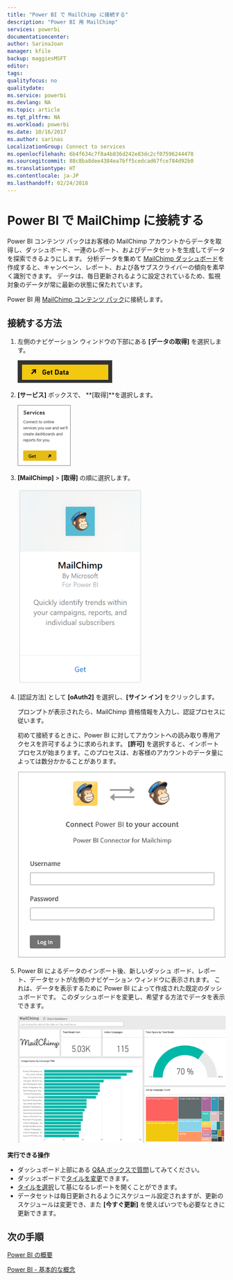 ```yaml
---
title: "Power BI で MailChimp に接続する"
description: "Power BI 用 MailChimp"
services: powerbi
documentationcenter: 
author: SarinaJoan
manager: kfile
backup: maggiesMSFT
editor: 
tags: 
qualityfocus: no
qualitydate: 
ms.service: powerbi
ms.devlang: NA
ms.topic: article
ms.tgt_pltfrm: NA
ms.workload: powerbi
ms.date: 10/16/2017
ms.author: sarinas
LocalizationGroup: Connect to services
ms.openlocfilehash: 6b4f634c7f8a4b836d242e83dc2cf07596244478
ms.sourcegitcommit: 88c8ba8dee4384ea7bff5cedcad67fce784d92b0
ms.translationtype: HT
ms.contentlocale: ja-JP
ms.lasthandoff: 02/24/2018
---
```

# <a name="connect-to-mailchimp-with-power-bi"></a>Power BI で MailChimp に接続する
Power BI コンテンツ パックはお客様の MailChimp アカウントからデータを取得し、ダッシュボード、一連のレポート、およびデータセットを生成してデータを探索できるようにします。 分析データを集めて [MailChimp ダッシュボード](https://powerbi.microsoft.com/integrations/mailchimp)を作成すると、キャンペーン、レポート、および各サブスクライバーの傾向を素早く識別できます。 データは、毎日更新されるように設定されているため、監視対象のデータが常に最新の状態に保たれています。

Power BI 用 [MailChimp コンテンツ パック](https://app.powerbi.com/getdata/services/mailchimp)に接続します。

## <a name="how-to-connect"></a>接続する方法
1. 左側のナビゲーション ウィンドウの下部にある **[データの取得]** を選択します。
   
    ![](media/service-connect-to-mailchimp/pbi_getdata.png)
2. **[サービス]** ボックスで、 **[取得]**を選択します。
   
   ![](media/service-connect-to-mailchimp/pbi_getservices.png)
3. **[MailChimp]** \> **[取得]** の順に選択します。
   
   ![](media/service-connect-to-mailchimp/mailchimp.png)
4. [認証方法] として **[oAuth2]** を選択し、**[サイン イン]** をクリックします。
   
    プロンプトが表示されたら、MailChimp 資格情報を入力し、認証プロセスに従います。
   
    初めて接続するときに、Power BI に対してアカウントへの読み取り専用アクセスを許可するように求められます。 **[許可]** を選択すると、インポート プロセスが始まります。このプロセスは、お客様のアカウントのデータ量によっては数分かかることがあります。
   
    ![](media/service-connect-to-mailchimp/allow.png)
5. Power BI によるデータのインポート後、新しいダッシュ ボード、レポート、データセットが左側のナビゲーション ウィンドウに表示されます。 これは、データを表示するために Power BI によって作成された既定のダッシュボードです。 このダッシュボードを変更し、希望する方法でデータを表示できます。
   
   ![](media/service-connect-to-mailchimp/pbi_mailchimpnewdash.png)

**実行できる操作**

* ダッシュボード上部にある [Q&A ボックスで質問](power-bi-q-and-a.md)してみてください。
* ダッシュボードで[タイルを変更](service-dashboard-edit-tile.md)できます。
* [タイルを選択](service-dashboard-tiles.md)して基になるレポートを開くことができます。
* データセットは毎日更新されるようにスケジュール設定されますが、更新のスケジュールは変更でき、また **[今すぐ更新]** を使えばいつでも必要なときに更新できます。

## <a name="next-steps"></a>次の手順
[Power BI の概要](service-get-started.md)

[Power BI - 基本的な概念](service-basic-concepts.md)

